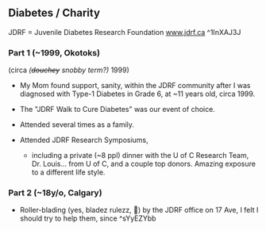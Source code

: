 ## Diabetes / Charity
JDRF = Juvenile Diabetes Research Foundation
www.jdrf.ca ^1InXAJ3J

### Part 1 (~1999, Okotoks)
(circa _(~~douchey~~ snobby term?)_ 1999)

- My Mom found support, sanity, within the JDRF community after I was diagnosed with Type-1 Diabetes in Grade 6, at ~11 years old, circa 1999.
- The "JDRF Walk to Cure Diabetes" was our event of choice.
- Attended several times as a family.

- Attended JDRF Research Symposiums, 
   - including a private (~8 ppl) dinner with the U of C Research Team, Dr. Louis... from U of C, and a couple top donors. Amazing exposure to a different life style.

### Part 2 (~18y/o, Calgary)

- Roller-blading (yes, bladez rulezz, 🔪) by the JDRF office on 17 Ave, I felt I should try to help them, since  ^sYyEZYbb